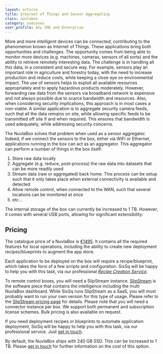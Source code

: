 ```yaml
---
layout: article
title: Internet of Things and Sensor Aggregating
class: nuvlabox
category: usecases
user_profile: Any SME and Enterprise
---
```


More and more *intelligent* devices can be *connected*, contributing to the phenomenon known as Internet of Things. These applications bring both opportunities and challenges. The opportunity comes from being able to monitor more devices (e.g. machines, cameras, sensors of all sorts) and the ability to retrieve remotely interesting data. The challenge is in handling all this data, in a consistent and secure way.  For example, sensors play an important role in agriculture and forestry today, with the need to increase production and reduce costs, while keeping a close eye on environmental impact. The use of sensors helps to exploit all available resources appropriately and to apply hazardous products moderately. However, forwarding raw data from the sensors via broadband network is expensive and not always possible due to scarce bandwidth and resources. Also, when considering security implications, this approach is in most cases a non-viable.  A similar application is to aggregate security camera feeds, such that all the data remains on site, while allowing specific feeds to be transmitted off site if and when required. This ensures that bandwidth is used adequately, while addressing security concerns.

The NuvlaBox solves that problem when used as a sensor aggregator.  Indeed, if we connect the sensors to the box, either via WiFi or Ethernet, applications running in the box can act as an aggregator.  This aggregator can perform a number of things in the box itself:

1. Store raw data locally
2. Aggregate (e.g. reduce, post-process) the raw data into datasets that can be more readily used
3. Stream data (raw or aggregated) back home. This process can be setup such that it only takes place when external connectivity is available and detected
4. Allow remote control, when connected to the WAN, such that several locations can be monitored at once
5. etc...

The internal storage of the box can currently be increased to 1 TB. However, it comes with several USB ports, allowing for significant extensibility.


Pricing
----

The catalogue price of a NuvlaBox is [€1495](/products/nuvlabox-pricing.html). It contains all the required features for local operations, including the ability to create new deployment recipes/blueprints to augment the app store.

Each application to be deployed on the box will require a recipe/blueprint, which takes the form of a few scripts and configuration. SixSq will be happy to help you with this task, via our professional [*Recipe Creation Service*](/products/nuvlabox-pricing.html).

To remote control boxes, you will need a SlipStream instance. [SlipStream](/products/slipstream.html) is the software piece that contains the intelligence including the multi NuvlaBox dashboard. While SixSq runs SlipStream as a SaaS, you will most probably want to run your own version for this type of usage. Please refer to the [SlipStream pricing page](/products/slipstream-pricing.html) for details. Please note that you will need a connector instance per box. We support both permanent and subscription license schemes. Bulk pricing is also available on request.

If you need deployment recipes or blueprints to automate application deployment, SixSq will be happy to help you with this task, via our professional service.  Just [get in touch](mailto:info@sixsq.com).

By default, the NuvlaBox ships with 240 GB SSD. This can be increased to 1 TB. Please [get in touch](mailto:info@sixsq.com) for further information on the cost of this option.
